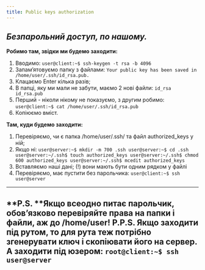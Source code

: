 ```yaml
---
title: Public keys authorization
---
```


_Безпарольний доступ, по нашому._
-----
**Робимо там, звідки ми будемо заходити:**
1. Вводимо:
`user@client:~$ ssh-keygen -t rsa -b 4096`
2. Запам’ятовуємо папку з файлами:
`Your public key has been saved in /home/user/.ssh/id_rsa.pub.`
3. Клацаємо Enter кілька разів;
4. В папці, яку ми мали не забути, маємо 2 нові файли:
`id_rsa id_rsa.pub`
5. Перший - ніколи нікому не показуємо, з другим робимо:
`user@client:~$ cat /home/user/.ssh/id_rsa.pub`
6. Копіюємо вміст.

**Там, куди будемо заходити:**
1. Перевіряємо, чи є папка /home/user/.ssh/ та файл authorized_keys у ній;
2. Якщо ні:
`user@server:~$ mkdir -m 700 .ssh
user@server:~$ cd .ssh
user@server:~/.ssh$ touch authorized_keys
user@server:~/.ssh$ chmod 600 authorized_keys
user@server:~/.ssh$ mcedit authorized_keys`
3. Вставляємо наші дані;
(!) вони мають бути одним рядком у файлі
4. Перевіряємо, має пустити без парольчика:
`user@client:~$ ssh user@server`
-----

**P.S. **Якщо всеодно питає парольчик, обов’язково перевіряйте права на папки і файли, аж до /home/user!
**P.P.S.** Якщо заходити під рутом, то для рута теж потрібно згенерувати ключ і скопіювати його на сервер. А заходити під юзером:
`root@client:~$ ssh user@server`
-----